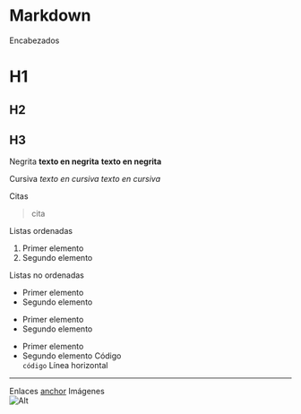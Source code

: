 # Markdown
Encabezados	
# H1
## H2
## H3

Negrita	
**texto en negrita**
__texto en negrita__

Cursiva	
*texto en cursiva*
_texto en cursiva_ 

Citas	
> cita

Listas ordenadas	
1. Primer elemento
1. Segundo elemento

Listas no ordenadas	
* Primer elemento
* Segundo elemento
 
+ Primer elemento
+ Segundo elemento
 
- Primer elemento
- Segundo elemento
Código	
`código`
Línea horizontal	
---
Enlaces	
[anchor](https://enlace.tld "título")
Imágenes	
![Alt](/ruta/imagen.png)
